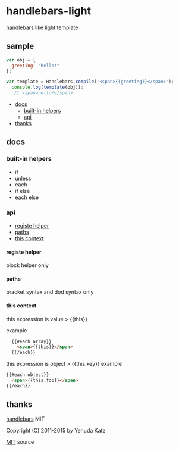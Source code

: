 # handlebars-light

[handlebars] like light template

## sample

``` js
var obj = {
  greeting: "hello!"
};

var template = Handlebars.compile('<span>{{greeting}}</span>');
  console.log(template(obj));
   // <span>hello!</span>
```

* [docs](#docs)
  - [built-in helpers](#built-in-helpers)
  - [api](#api)
* [thanks](#thanks)

## docs

### built-in helpers

* if
* unless
* each
* if else
* each else

### api

* [registe helper](#registe-helper)
* [paths](#paths)
* [this context](#this-context)

#### registe helper
  block helper only

#### paths
  bracket syntax and dod syntax only
  
#### this context
  this expression is value > {{this}}
  
  example
  ``` html
    {{#each array}}
      <span>{{this}}</span>
    {{/each}}
  ```
  
  this expression is object > {{this.key}}
  example
  ``` html
  {{#each object}}
    <span>{{this.foo}}</span>
  {{/each}}
  ```

## thanks

  [handlebars] MIT
  
  Copyright (C) 2011-2015 by Yehuda Katz
  
  [MIT] source
  
[handlebars]: http://handlebarsjs.com/ "handlebars"
[MIT]: http://opensource.org/licenses/mit-license.php "MIT"

